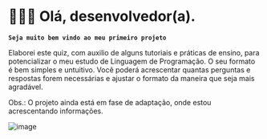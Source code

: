 # 👩🏻‍💻 Olá, desenvolvedor(a).

**`Seja muito bem vindo ao meu primeiro projeto `**

Elaborei este quiz, com auxilio de alguns tutoriais e práticas de ensino, para potencializar o meu estudo de Linguagem de Programação. O seu formato é bem simples e untuitivo. Você poderá acrescentar quantas perguntas e respostas forem necessárias e ajustar o formato da maneira que seja mais agradável. 

Obs.: O projeto ainda está em fase de adaptação, onde estou acrescentando informações. 

![image](https://github.com/user-attachments/assets/35ccc4b9-61b8-47c6-b1fd-16b1fe2cb5b9)

